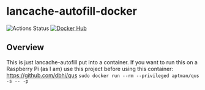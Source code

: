 # lancache-autofill-docker
![Actions Status](https://github.com/jrcichra/lancache-autofill-docker/workflows/CI/badge.svg) [![Docker Hub](https://img.shields.io/badge/docker-hub-blue.svg)](https://hub.docker.com/r/jrcichra/)
## Overview
This is just lancache-autofill put into a container. If you want to run this on a Raspberry Pi (as I am) use this project before using this container: https://github.com/dbhi/qus
`sudo docker run --rm --privileged aptman/qus -s -- -p`
